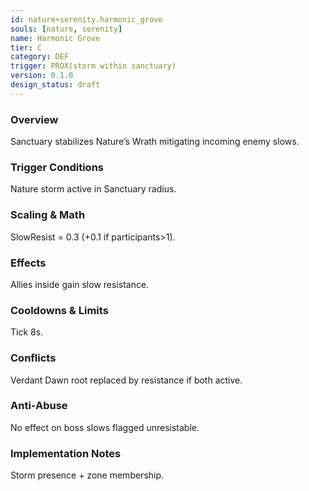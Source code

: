 ```yaml
---
id: nature+serenity.harmonic_grove
souls: [nature, serenity]
name: Harmonic Grove
tier: C
category: DEF
trigger: PROX(storm within sanctuary)
version: 0.1.0
design_status: draft
---
```

### Overview
Sanctuary stabilizes Nature’s Wrath mitigating incoming enemy slows.
### Trigger Conditions
Nature storm active in Sanctuary radius.
### Scaling & Math
SlowResist = 0.3 (+0.1 if participants>1).
### Effects
Allies inside gain slow resistance.
### Cooldowns & Limits
Tick 8s.
### Conflicts
Verdant Dawn root replaced by resistance if both active.
### Anti-Abuse
No effect on boss slows flagged unresistable.
### Implementation Notes
Storm presence + zone membership.
